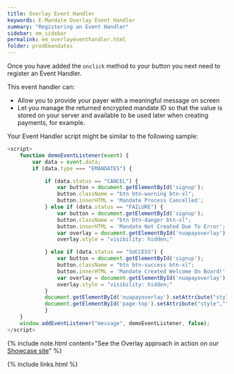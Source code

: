 ```yaml
---
title: Overlay Event Handler 
keywords: E-Mandate Overlay Event Handler
summary: "Registering an Event Handler"
sidebar: em_sidebar
permalink: em_overlayeventhandler.html
folder: prodEmandates
---
```


Once you have added the ``onclick`` method to your button you next need to register an Event Handler.

This event handler can:

* Allow you to provide your payer with a meaningful message on screen
* Let you manage the returned encrypted mandate ID so that the value is stored on your server and available to be used later when creating payments, for example.

Your Event Handler script might be similar to the following sample:


```js
<script>
	function demoEventListener(event) {
		var data = event.data;
		if (data.type === "EMANDATES") {

			if (data.status == "CANCEL") {
				var button = document.getElementById('signup');
				button.className = "btn btn-warning btn-xl";
				button.innerHTML = 'Mandate Process Cancelled';
			} else if (data.status == "FAILURE") {
				var button = document.getElementById('signup');
				button.className = "btn btn-danger btn-xl";
				button.innerHTML = 'Mandate Not Created Due To Error';
				var overlay = document.getElementById('nuapayoverlay');
				overlay.style = "visibility: hidden;"

			} else if (data.status == "SUCCESS") {
				var button = document.getElementById('signup');
				button.className = "btn btn-success btn-xl";
				button.innerHTML = 'Mandate Created Welcome On Board!';
				var overlay = document.getElementById('nuapayoverlay');
				overlay.style = "visibility: hidden;"
			}
			document.getElementById('nuapayoverlay').setAttribute("style","visibility:hidden");
			document.getElementById('page-top').setAttribute("style","");
			}
	}
	window.addEventListener("message", demoEventListener, false);
</script>
````

{% include note.html content="See the Overlay approach in action on our [Showcase site](https://demo.sentenialtest.com/showcase/movie-flix)" %}




{% include links.html %}
